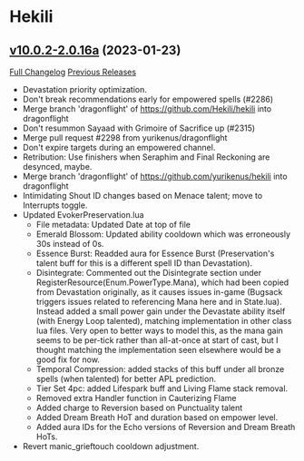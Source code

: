 # Hekili

## [v10.0.2-2.0.16a](https://github.com/Hekili/hekili/tree/v10.0.2-2.0.16a) (2023-01-23)
[Full Changelog](https://github.com/Hekili/hekili/compare/v10.0.2-2.0.16...v10.0.2-2.0.16a) [Previous Releases](https://github.com/Hekili/hekili/releases)

- Devastation priority optimization.  
- Don't break recommendations early for empowered spells (#2286)  
- Merge branch 'dragonflight' of https://github.com/Hekili/hekili into dragonflight  
- Don't resummon Sayaad with Grimoire of Sacrifice up (#2315)  
- Merge pull request #2298 from yurikenus/dragonflight  
- Don't expire targets during an empowered channel.  
- Retribution: Use finishers when Seraphim and Final Reckoning are desynced, maybe.  
- Merge branch 'dragonflight' of https://github.com/yurikenus/hekili into dragonflight  
- Intimidating Shout ID changes based on Menace talent; move to Interrupts toggle.  
- Updated EvokerPreservation.lua  
    - File metadata: Updated Date at top of file  
    - Emerald Blossom: Updated ability cooldown which was erroneously 30s instead of 0s.  
    - Essence Burst: Readded aura for Essence Burst (Preservation's talent buff for this is a different spell ID than Devastation).  
    - Disintegrate: Commented out the Disintegrate section under RegisterResource(Enum.PowerType.Mana), which had been copied from Devastation originally, as it causes issues in-game (Bugsack triggers issues related to referencing Mana here and in State.lua). Instead added a small power gain under the Devastate ability itself (with Energy Loop talented), matching implementation in other class lua files. Very open to better ways to model this, as the mana gain seems to be per-tick rather than all-at-once at start of cast, but I thought matching the implementation seen elsewhere would be a good fix for now.  
    - Temporal Compression: added stacks of this buff under all bronze spells (when talented) for better APL prediction.  
    - Tier Set 4pc: added Lifespark buff and Living Flame stack removal.  
    - Removed extra Handler function in Cauterizing Flame  
    - Added charge to Reversion based on Punctuality talent  
    - Added Dream Breath HoT and duration based on empower level.  
    - Added aura IDs for the Echo versions of Reversion and Dream Breath HoTs.  
- Revert manic\_grieftouch cooldown adjustment.  
